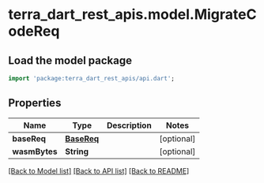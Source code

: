 # terra_dart_rest_apis.model.MigrateCodeReq

## Load the model package
```dart
import 'package:terra_dart_rest_apis/api.dart';
```

## Properties
Name | Type | Description | Notes
------------ | ------------- | ------------- | -------------
**baseReq** | [**BaseReq**](BaseReq.md) |  | [optional] 
**wasmBytes** | **String** |  | [optional] 

[[Back to Model list]](../README.md#documentation-for-models) [[Back to API list]](../README.md#documentation-for-api-endpoints) [[Back to README]](../README.md)


